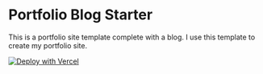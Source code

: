 # Portfolio Blog Starter

This is a portfolio site template complete with a blog.
I use this template to create my portfolio site.

[![Deploy with Vercel](https://vercel.com/button)](https://vercel.com/new/clone?repository-url=https://github.com/vercel/examples/tree/main/solutions/blog&project-name=blog&repository-name=blog)
